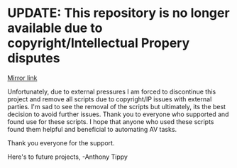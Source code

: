 # UPDATE: This repository is no longer available due to copyright/Intellectual Propery disputes

[Mirror link](https://github.com/AnthonyTippy/Crestron-EDK-Superscripts/tree/bdde00635beb629387f0589b30c43f6418c64cb9)

Unfortunately, due to external pressures I am forced to discontinue this project and remove all scripts due to copyright/IP issues with external parties.  I'm sad to see the removal of the scripts but ultimately, its the best decision to avoid further issues.  Thank you to everyone who supported and found use for these scripts.  I hope that anyone who used these scripts found them helpful and beneficial to automating AV tasks.

Thank you everyone for the support.

Here's to future projects,
-Anthony Tippy
